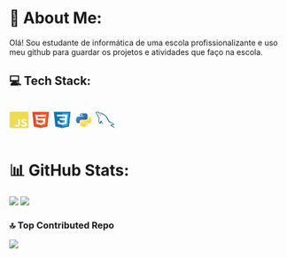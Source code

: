 # 💫 About Me:
Olá! Sou estudante de informática de uma escola profissionalizante e uso meu github para guardar os projetos e atividades que faço na escola.

## 💻 Tech Stack:
<div style="display: inline_block"><br>
  <img align="center" alt="Js" height="30" width="35" src="https://raw.githubusercontent.com/devicons/devicon/master/icons/javascript/javascript-plain.svg">
  <img align="center" alt="HTML5" height="30" width="35" src="https://raw.githubusercontent.com/devicons/devicon/master/icons/html5/html5-original.svg">
  <img align="center" alt="CSS3" height="30" width="35" src="https://raw.githubusercontent.com/devicons/devicon/master/icons/css3/css3-original.svg">
  <img align="center" alt="Python" height="30" width="35" src="https://raw.githubusercontent.com/devicons/devicon/master/icons/python/python-original.svg">
  <img align="center" alt="MySQL" height="30" width="35" src="https://raw.githubusercontent.com/devicons/devicon/master/icons/mysql/mysql-original.svg">
</div><br/>

# 📊 GitHub Stats:
<img height="190em" src="https://github-readme-stats.vercel.app/api/top-langs/?username=lcruzz&theme=nightowl&hide_border=true&include_all_commits=false&count_private=false">
<img height="190em" src="https://github-readme-stats.vercel.app/api?username=lcruzz&show_icons=true&theme=nightowl&hide_border=true&include_all_commits=false&count_private=false">

### 🔝 Top Contributed Repo
![](https://github-contributor-stats.vercel.app/api?username=lcruzz&limit=5&theme=nightowl&hide_border=true&combine_all_yearly_contributions=true)
